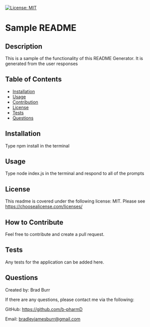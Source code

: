 
[![License: MIT](https://img.shields.io/badge/License-MIT-yellow.svg)](https://opensource.org/licenses/MIT) 
# Sample README

## Description

This is a sample of the functionality of this README Generator. It is generated from the user responses 

## Table of Contents 

- [Installation](#installation)
- [Usage](#usage)
- [Contribution](#how-to-contribute)
- [License](#license)
- [Tests](#tests)
- [Questions](#questions)

## Installation

Type npm install in the terminal

## Usage

Type node index.js in the terminal and respond to all of the prompts

## License

This readme is covered under the following license: MIT. Please see https://choosealicense.com/licenses/

## How to Contribute

Feel free to contribute and create a pull request.

## Tests

Any tests for the application can be added here.

## Questions
Created by: Brad Burr

If there are any questions, please contact me via the following:

GitHub: https://github.com/b-pharmD

Email: bradleyjamesburr@gmail.com
